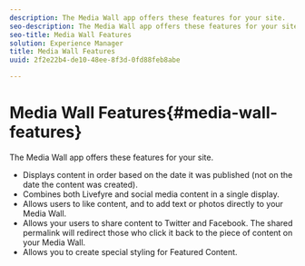 ```yaml
---
description: The Media Wall app offers these features for your site.
seo-description: The Media Wall app offers these features for your site.
seo-title: Media Wall Features
solution: Experience Manager
title: Media Wall Features
uuid: 2f2e22b4-de10-48ee-8f3d-0fd88feb8abe

---
```


# Media Wall Features{#media-wall-features}

The Media Wall app offers these features for your site.



* Displays content in order based on the date it was published (not on the date the content was created).
* Combines both Livefyre and social media content in a single display.
* Allows users to like content, and to add text or photos directly to your Media Wall.
* Allows your users to share content to Twitter and Facebook. The shared permalink will redirect those who click it back to the piece of content on your Media Wall.
* Allows you to create special styling for Featured Content.

